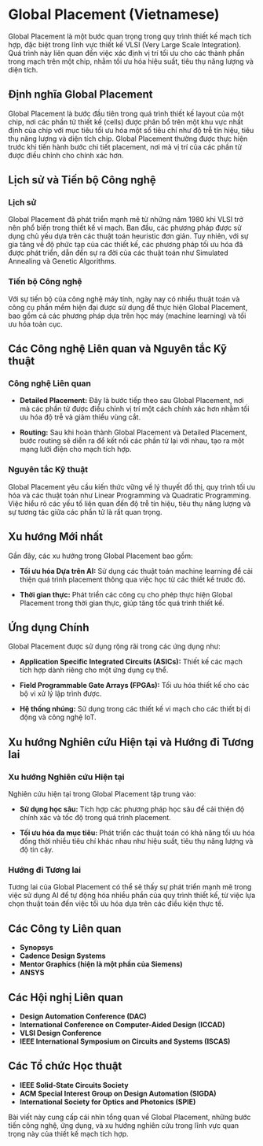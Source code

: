 # Global Placement (Vietnamese)

Global Placement là một bước quan trọng trong quy trình thiết kế mạch tích hợp, đặc biệt trong lĩnh vực thiết kế VLSI (Very Large Scale Integration). Quá trình này liên quan đến việc xác định vị trí tối ưu cho các thành phần trong mạch trên một chip, nhằm tối ưu hóa hiệu suất, tiêu thụ năng lượng và diện tích.

## Định nghĩa Global Placement

Global Placement là bước đầu tiên trong quá trình thiết kế layout của một chip, nơi các phần tử thiết kế (cells) được phân bổ trên một khu vực nhất định của chip với mục tiêu tối ưu hóa một số tiêu chí như độ trễ tín hiệu, tiêu thụ năng lượng và diện tích chip. Global Placement thường được thực hiện trước khi tiến hành bước chi tiết placement, nơi mà vị trí của các phần tử được điều chỉnh cho chính xác hơn.

## Lịch sử và Tiến bộ Công nghệ

### Lịch sử

Global Placement đã phát triển mạnh mẽ từ những năm 1980 khi VLSI trở nên phổ biến trong thiết kế vi mạch. Ban đầu, các phương pháp được sử dụng chủ yếu dựa trên các thuật toán heuristic đơn giản. Tuy nhiên, với sự gia tăng về độ phức tạp của các thiết kế, các phương pháp tối ưu hóa đã được phát triển, dẫn đến sự ra đời của các thuật toán như Simulated Annealing và Genetic Algorithms.

### Tiến bộ Công nghệ

Với sự tiến bộ của công nghệ máy tính, ngày nay có nhiều thuật toán và công cụ phần mềm hiện đại được sử dụng để thực hiện Global Placement, bao gồm cả các phương pháp dựa trên học máy (machine learning) và tối ưu hóa toàn cục.

## Các Công nghệ Liên quan và Nguyên tắc Kỹ thuật

### Công nghệ Liên quan

- **Detailed Placement:** Đây là bước tiếp theo sau Global Placement, nơi mà các phần tử được điều chỉnh vị trí một cách chính xác hơn nhằm tối ưu hóa độ trễ và giảm thiểu vùng cắt.
  
- **Routing:** Sau khi hoàn thành Global Placement và Detailed Placement, bước routing sẽ diễn ra để kết nối các phần tử lại với nhau, tạo ra một mạng lưới điện cho mạch tích hợp.

### Nguyên tắc Kỹ thuật

Global Placement yêu cầu kiến thức vững về lý thuyết đồ thị, quy trình tối ưu hóa và các thuật toán như Linear Programming và Quadratic Programming. Việc hiểu rõ các yếu tố liên quan đến độ trễ tín hiệu, tiêu thụ năng lượng và sự tương tác giữa các phần tử là rất quan trọng.

## Xu hướng Mới nhất

Gần đây, các xu hướng trong Global Placement bao gồm:

- **Tối ưu hóa Dựa trên AI:** Sử dụng các thuật toán machine learning để cải thiện quá trình placement thông qua việc học từ các thiết kế trước đó.
  
- **Thời gian thực:** Phát triển các công cụ cho phép thực hiện Global Placement trong thời gian thực, giúp tăng tốc quá trình thiết kế.

## Ứng dụng Chính

Global Placement được sử dụng rộng rãi trong các ứng dụng như:

- **Application Specific Integrated Circuits (ASICs):** Thiết kế các mạch tích hợp dành riêng cho một ứng dụng cụ thể.
  
- **Field Programmable Gate Arrays (FPGAs):** Tối ưu hóa thiết kế cho các bộ vi xử lý lập trình được.

- **Hệ thống nhúng:** Sử dụng trong các thiết kế vi mạch cho các thiết bị di động và công nghệ IoT.

## Xu hướng Nghiên cứu Hiện tại và Hướng đi Tương lai

### Xu hướng Nghiên cứu Hiện tại

Nghiên cứu hiện tại trong Global Placement tập trung vào:

- **Sử dụng học sâu:** Tích hợp các phương pháp học sâu để cải thiện độ chính xác và tốc độ trong quá trình placement.
  
- **Tối ưu hóa đa mục tiêu:** Phát triển các thuật toán có khả năng tối ưu hóa đồng thời nhiều tiêu chí khác nhau như hiệu suất, tiêu thụ năng lượng và độ tin cậy.

### Hướng đi Tương lai

Tương lai của Global Placement có thể sẽ thấy sự phát triển mạnh mẽ trong việc sử dụng AI để tự động hóa nhiều phần của quy trình thiết kế, từ việc lựa chọn thuật toán đến việc tối ưu hóa dựa trên các điều kiện thực tế.

## Các Công ty Liên quan

- **Synopsys**
- **Cadence Design Systems**
- **Mentor Graphics (hiện là một phần của Siemens)**
- **ANSYS**

## Các Hội nghị Liên quan

- **Design Automation Conference (DAC)**
- **International Conference on Computer-Aided Design (ICCAD)**
- **VLSI Design Conference**
- **IEEE International Symposium on Circuits and Systems (ISCAS)**

## Các Tổ chức Học thuật

- **IEEE Solid-State Circuits Society**
- **ACM Special Interest Group on Design Automation (SIGDA)**
- **International Society for Optics and Photonics (SPIE)**

Bài viết này cung cấp cái nhìn tổng quan về Global Placement, những bước tiến công nghệ, ứng dụng, và xu hướng nghiên cứu trong lĩnh vực quan trọng này của thiết kế mạch tích hợp.